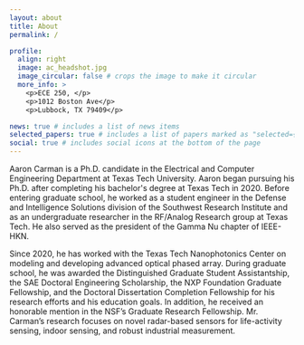 ```yaml
---
layout: about
title: About
permalink: /

profile:
  align: right
  image: ac_headshot.jpg
  image_circular: false # crops the image to make it circular
  more_info: >
    <p>ECE 250, </p>
    <p>1012 Boston Ave</p>
    <p>Lubbock, TX 79409</p>

news: true # includes a list of news items
selected_papers: true # includes a list of papers marked as "selected={true}"
social: true # includes social icons at the bottom of the page
---
```


Aaron Carman is a Ph.D. candidate in the Electrical and Computer Engineering Department at Texas Tech University. Aaron began pursuing his Ph.D. after completing his bachelor's degree at Texas Tech in 2020. Before entering graduate school, he worked as a student engineer in the Defense and Intelligence Solutions division of the Southwest Research Institute and as an undergraduate researcher in the RF/Analog Research group at Texas Tech. He also served as the president of the Gamma Nu chapter of IEEE-HKN. 

Since 2020, he has worked with the Texas Tech Nanophotonics Center on modeling and developing advanced optical phased array. During graduate school, he was awarded the Distinguished Graduate Student Assistantship, the SAE Doctoral Engineering Scholarship, the NXP Foundation Graduate Fellowship, and the Doctoral Dissertation Completion Fellowship for his research efforts and his education goals. In addition, he received an honorable mention in the NSF’s Graduate Research Fellowship. Mr. Carman’s research focuses on novel radar-based sensors for life-activity sensing, indoor sensing, and robust industrial measurement.